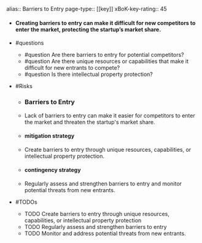 alias:: Barriers to Entry
page-type:: [[key]]
xBoK-key-rating:: 45
- #### Creating barriers to entry can make it difficult for new competitors to enter the market, protecting the startup’s market share.
- #questions
  - #question Are there barriers to entry for potential competitors?
  - #question Are there unique resources or capabilities that make it difficult for new entrants to compete?
  - #question Is there intellectual property protection?
- #Risks

  - ### Barriers to Entry
  - Lack of barriers to entry can make it easier for competitors to enter the market and threaten the startup's market share.
  - #### mitigation strategy
  - Create barriers to entry through unique resources, capabilities, or intellectual property protection.
  - #### contingency strategy
  - Regularly assess and strengthen barriers to entry and monitor potential threats from new entrants.
- #TODOs
  - TODO Create barriers to entry through unique resources, capabilities, or intellectual property protection
  - TODO  Regularly assess and strengthen barriers to entry
  - TODO  Monitor and address potential threats from new entrants.


